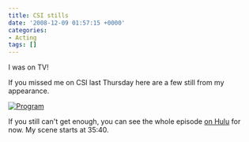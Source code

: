 ```yaml
---
title: CSI stills
date: '2008-12-09 01:57:15 +0000'
categories:
- Acting
tags: []
---
```

I was on TV!

If you missed me on CSI last Thursday here are a few still from my appearance.

<a
href="http://damienburke.com/news/wp-content/uploads/2008/12/program.jpeg"><img
class="size-medium wp-image-162  alignnone" title="program"
src="http://damienburke.com/news/wp-content/uploads/2008/12/program-300x225.jpg"
alt="Program" /></a>

If you still can't get enough, you can see the whole episode [on
Hulu](http://www.cbs.com/primetime/csi/video/video.php?cid=446409122&amp;pid=oEsfadFm1912nhY9dMDlaoNU4YZU9qG2)
for now. My scene starts at 35:40.
